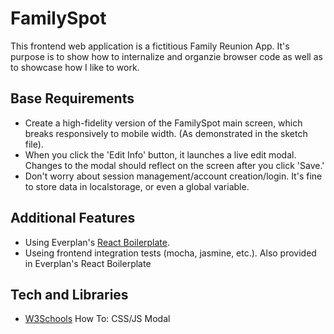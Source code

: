 # FamilySpot
This frontend web application is a fictitious Family Reunion App. It's purpose is to show how to internalize and organzie browser code as well as to showcase how I like to work.

## Base Requirements

- Create a high-fidelity version of the FamilySpot main screen, which breaks responsively to mobile width. (As demonstrated in the sketch file).
- When you click the 'Edit Info' button, it launches a live edit modal. Changes to the modal should reflect on the screen after you click 'Save.'
- Don't worry about session management/account creation/login. It's fine to store data in localstorage, or even a global variable.

## Additional Features
- Using Everplan's [React Boilerplate](https://github.com/everplans/react-boilerplate).
- Useing frontend integration tests (mocha, jasmine, etc.). Also provided in Everplan's React Boilerplate

## Tech and Libraries
- [W3Schools](http://www.w3schools.com/howto/howto_css_modals.asp) How To: CSS/JS Modal
